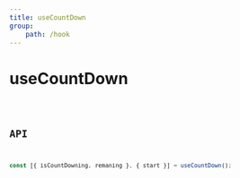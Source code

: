 ```yaml
---
title: useCountDown
group:
    path: /hook
---
```


# useCountDown

<code src="./demos/demo1.tsx" />

## API

```typescript
const [{ isCountDowning, remaning }, { start }] = useCountDown();
```

